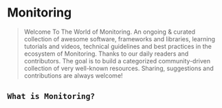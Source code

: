 # Monitoring
> Welcome To The World of Monitoring. An ongoing & curated collection of awesome software, frameworks and libraries, learning tutorials  and videos, technical guidelines and best practices in  the ecosystem of Monitoring.
> Thanks to our daily readers and contributors. The goal is to build a categorized community-driven collection of very well-known resources. Sharing, suggestions and contributions are always welcome!

## `What is Monitoring?`
